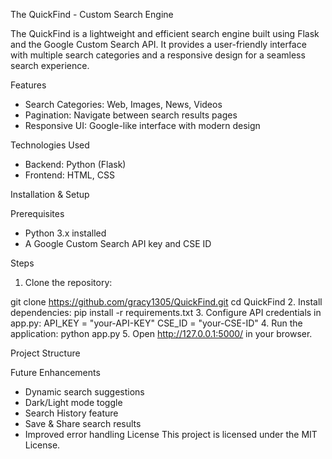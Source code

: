 The QuickFind - Custom Search Engine

The QuickFind is a lightweight and efficient search engine built using Flask and the Google Custom Search API. It provides a user-friendly interface with multiple search categories and a responsive design for a seamless search experience.

Features
* Search Categories: Web, Images, News, Videos
* Pagination: Navigate between search results pages
* Responsive UI: Google-like interface with modern design

Technologies Used
* Backend: Python (Flask)
* Frontend: HTML, CSS

Installation & Setup

Prerequisites
* Python 3.x installed
* A Google Custom Search API key and CSE ID

Steps
1. Clone the repository:

git clone https://github.com/gracy1305/QuickFind.git
cd QuickFind
2. Install dependencies:
pip install -r requirements.txt
3. Configure API credentials in app.py:
API_KEY = "your-API-KEY"
CSE_ID = "your-CSE-ID"
4. Run the application:
python app.py
5. Open http://127.0.0.1:5000/ in your browser.

Project Structure

Future Enhancements
* Dynamic search suggestions
* Dark/Light mode toggle
* Search History feature
* Save & Share search results
* Improved error handling
License
This project is licensed under the MIT License.


